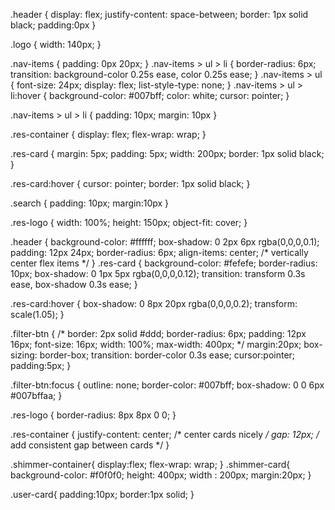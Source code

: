 .header {
    display: flex;
    justify-content: space-between;
    border: 1px solid black;
    padding:0px
}

.logo {
    width: 140px;
}

.nav-items {
    padding:  0px 20px;
}
.nav-items > ul > li {
    border-radius: 6px;
    transition: background-color 0.25s ease, color 0.25s ease;
}
.nav-items > ul {
    font-size: 24px;
    display: flex;
    list-style-type: none;
}
.nav-items > ul > li:hover {
    background-color: #007bff;
    color: white;
    cursor: pointer;
}

.nav-items > ul > li {
    padding: 10px;
    margin: 10px
}

.res-container {
    display: flex;
    flex-wrap: wrap;
}

.res-card {
    margin: 5px;
    padding: 5px;
    width: 200px;
    border: 1px solid black;
}

.res-card:hover {
    cursor: pointer;
    border: 1px solid black;
}

.search {
    padding: 10px;
    margin:10px
}

.res-logo {
    width: 100%;
    height: 150px;
    object-fit: cover;
}


.header {
    background-color: #ffffff;
    box-shadow: 0 2px 6px rgba(0,0,0,0.1);
    padding: 12px 24px;
    border-radius: 6px;
    align-items: center; /* vertically center flex items */
}
.res-card {
    background-color: #fefefe;
    border-radius: 10px;
    box-shadow: 0 1px 5px rgba(0,0,0,0.12);
    transition: transform 0.3s ease, box-shadow 0.3s ease;
}


.res-card:hover {
    box-shadow: 0 8px 20px rgba(0,0,0,0.2);
    transform: scale(1.05);
}

.filter-btn {
    /* border: 2px solid #ddd;
    border-radius: 6px;
    padding: 12px 16px;
    font-size: 16px;
    width: 100%;
    max-width: 400px; */
    margin:20px;
    box-sizing: border-box;
    transition: border-color 0.3s ease;
    cursor:pointer;
    padding:5px;
}

.filter-btn:focus {
    outline: none;
    border-color: #007bff;
    box-shadow: 0 0 6px #007bffaa;
}

.res-logo {
    border-radius: 8px 8px 0 0;
}

.res-container {
    justify-content: center; /* center cards nicely */
    gap: 12px; /* add consistent gap between cards */
}

.shimmer-container{
    display:flex;
    flex-wrap: wrap;
}
.shimmer-card{
    background-color:  #f0f0f0;
    height: 400px;
    width : 200px;
    margin:20px;
}


.user-card{
    padding:10px;
    border:1px solid;
}
 



